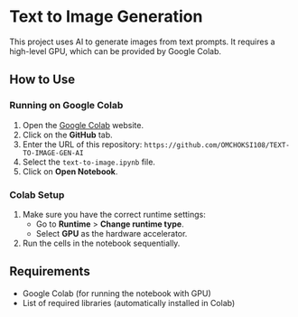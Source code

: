 # Text to Image Generation

This project uses AI to generate images from text prompts. It requires a high-level GPU, which can be provided by Google Colab.

## How to Use

### Running on Google Colab

1. Open the [Google Colab](https://colab.research.google.com/) website.
2. Click on the **GitHub** tab.
3. Enter the URL of this repository: `https://github.com/OMCHOKSI108/TEXT-TO-IMAGE-GEN-AI`
4. Select the `text-to-image.ipynb` file.
5. Click on **Open Notebook**.

### Colab Setup

1. Make sure you have the correct runtime settings:
   - Go to **Runtime** > **Change runtime type**.
   - Select **GPU** as the hardware accelerator.
2. Run the cells in the notebook sequentially.

## Requirements

- Google Colab (for running the notebook with GPU)
- List of required libraries (automatically installed in Colab)


